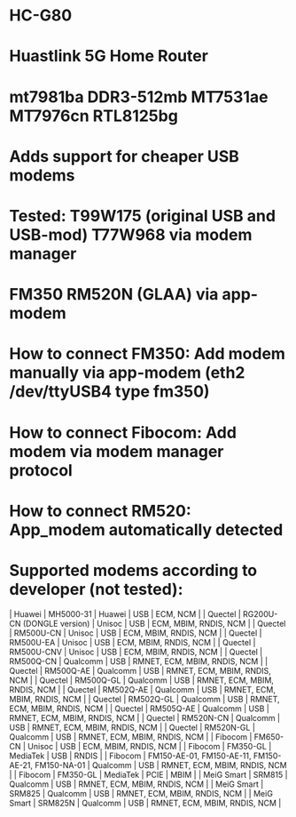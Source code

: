 # HC-G80
# Huastlink 5G Home Router
# mt7981ba DDR3-512mb MT7531ae MT7976cn RTL8125bg
# Adds support for cheaper USB modems
# Tested: T99W175 (original USB and USB-mod) T77W968 via modem manager
# FM350 RM520N (GLAA) via app-modem

# How to connect FM350: Add modem manually via app-modem (eth2 /dev/ttyUSB4 type fm350)
# How to connect Fibocom: Add modem via modem manager protocol
# How to connect RM520: App_modem automatically detected

# Supported modems according to developer (not tested):
| Huawei | MH5000-31 | Huawei | USB | ECM, NCM |
| Quectel | RG200U-CN (DONGLE version) | Unisoc | USB | ECM, MBIM, RNDIS, NCM |
| Quectel | RM500U-CN | Unisoc | USB | ECM, MBIM, RNDIS, NCM |
| Quectel | RM500U-EA | Unisoc | USB | ECM, MBIM, RNDIS, NCM |
| Quectel | RM500U-CNV | Unisoc | USB | ECM, MBIM, RNDIS, NCM |
| Quectel | RM500Q-CN | Qualcomm | USB | RMNET, ECM, MBIM, RNDIS, NCM |
| Quectel | RM500Q-AE | Qualcomm | USB | RMNET, ECM, MBIM, RNDIS, NCM |
| Quectel | RM500Q-GL | Qualcomm | USB | RMNET, ECM, MBIM, RNDIS, NCM |
| Quectel | RM502Q-AE | Qualcomm | USB | RMNET, ECM, MBIM, RNDIS, NCM |
| Quectel | RM502Q-GL | Qualcomm | USB | RMNET, ECM, MBIM, RNDIS, NCM |
| Quectel | RM505Q-AE | Qualcomm | USB | RMNET, ECM, MBIM, RNDIS, NCM |
| Quectel | RM520N-CN | Qualcomm | USB | RMNET, ECM, MBIM, RNDIS, NCM |
| Quectel | RM520N-GL | Qualcomm | USB | RMNET, ECM, MBIM, RNDIS, NCM |
| Fibocom | FM650-CN | Unisoc | USB | ECM, MBIM, RNDIS, NCM |
| Fibocom | FM350-GL | MediaTek | USB | RNDIS |
| Fibocom | FM150-AE-01, FM150-AE-11, FM150-AE-21, FM150-NA-01 | Qualcomm | USB | RMNET, ECM, MBIM, RNDIS, NCM |
| Fibocom | FM350-GL | MediaTek | PCIE | MBIM |
| MeiG Smart | SRM815 | Qualcomm | USB | RMNET, ECM, MBIM, RNDIS, NCM |
| MeiG Smart | SRM825 | Qualcomm | USB | RMNET, ECM, MBIM, RNDIS, NCM |
| MeiG Smart | SRM825N | Qualcomm | USB | RMNET, ECM, MBIM, RNDIS, NCM |
